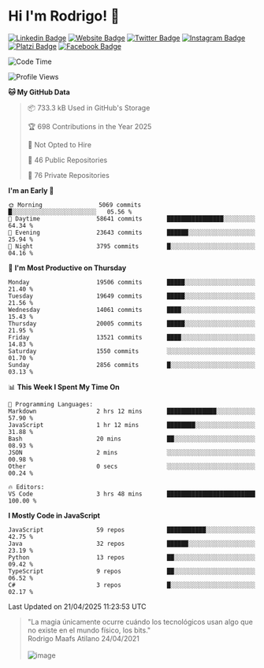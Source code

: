 # Hi I'm Rodrigo! 👋
[![Linkedin Badge](https://img.shields.io/badge/-rmaafs-blue?style=flat&logo=Linkedin&logoColor=white&link=https://www.linkedin.com/in/rmaafs/)](https://www.linkedin.com/in/rmaafs/)
[![Website Badge](https://img.shields.io/badge/-rmaafs.com-0a192f?style=flat&logo=Google-Chrome&logoColor=white&link=https://rmaafs.com)](https://rmaafs.com)
[![Twitter Badge](https://img.shields.io/badge/-@royendero-1ca0f1?style=flat&labelColor=1ca0f1&logo=twitter&logoColor=white&link=https://twitter.com/royendero)](https://twitter.com/royendero)
[![Instagram Badge](https://img.shields.io/badge/-@rmaafs-purple?style=flat&logo=instagram&logoColor=white&link=https://instagram.com/rmaafs/)](https://instagram.com/rmaafs)
[![Platzi Badge](https://img.shields.io/badge/-rmaafs-203845?style=flat&logo=Platzi&logoColor=98CA3F&link=https://platzi.com/p/rmaafs/)](https://platzi.com/p/rmaafs/)
[![Facebook Badge](https://img.shields.io/badge/-rmaafs-046CE4?style=flat&logo=Facebook&logoColor=white&link=https://www.facebook.com/rmaafs/)](https://www.facebook.com/rmaafs/)

<!--START_SECTION:waka-->
![Code Time](http://img.shields.io/badge/Code%20Time-3%2C541%20hrs%2039%20mins-blue)

![Profile Views](http://img.shields.io/badge/Profile%20Views-1-blue)

**🐱 My GitHub Data** 

> 📦 733.3 kB Used in GitHub's Storage 
 > 
> 🏆 698 Contributions in the Year 2025
 > 
> 🚫 Not Opted to Hire
 > 
> 📜 46 Public Repositories 
 > 
> 🔑 76 Private Repositories 
 > 
**I'm an Early 🐤** 

```text
🌞 Morning                5069 commits        █░░░░░░░░░░░░░░░░░░░░░░░░   05.56 % 
🌆 Daytime                58641 commits       ████████████████░░░░░░░░░   64.34 % 
🌃 Evening                23643 commits       ██████░░░░░░░░░░░░░░░░░░░   25.94 % 
🌙 Night                  3795 commits        █░░░░░░░░░░░░░░░░░░░░░░░░   04.16 % 
```
📅 **I'm Most Productive on Thursday** 

```text
Monday                   19506 commits       █████░░░░░░░░░░░░░░░░░░░░   21.40 % 
Tuesday                  19649 commits       █████░░░░░░░░░░░░░░░░░░░░   21.56 % 
Wednesday                14061 commits       ████░░░░░░░░░░░░░░░░░░░░░   15.43 % 
Thursday                 20005 commits       █████░░░░░░░░░░░░░░░░░░░░   21.95 % 
Friday                   13521 commits       ████░░░░░░░░░░░░░░░░░░░░░   14.83 % 
Saturday                 1550 commits        ░░░░░░░░░░░░░░░░░░░░░░░░░   01.70 % 
Sunday                   2856 commits        █░░░░░░░░░░░░░░░░░░░░░░░░   03.13 % 
```


📊 **This Week I Spent My Time On** 

```text
💬 Programming Languages: 
Markdown                 2 hrs 12 mins       ██████████████░░░░░░░░░░░   57.90 % 
JavaScript               1 hr 12 mins        ████████░░░░░░░░░░░░░░░░░   31.88 % 
Bash                     20 mins             ██░░░░░░░░░░░░░░░░░░░░░░░   08.93 % 
JSON                     2 mins              ░░░░░░░░░░░░░░░░░░░░░░░░░   00.98 % 
Other                    0 secs              ░░░░░░░░░░░░░░░░░░░░░░░░░   00.24 % 

🔥 Editors: 
VS Code                  3 hrs 48 mins       █████████████████████████   100.00 % 
```

**I Mostly Code in JavaScript** 

```text
JavaScript               59 repos            ███████████░░░░░░░░░░░░░░   42.75 % 
Java                     32 repos            ██████░░░░░░░░░░░░░░░░░░░   23.19 % 
Python                   13 repos            ██░░░░░░░░░░░░░░░░░░░░░░░   09.42 % 
TypeScript               9 repos             ██░░░░░░░░░░░░░░░░░░░░░░░   06.52 % 
C#                       3 repos             █░░░░░░░░░░░░░░░░░░░░░░░░   02.17 % 
```




 Last Updated on 21/04/2025 11:23:53 UTC
<!--END_SECTION:waka-->

> "La magia únicamente ocurre cuándo los tecnológicos usan algo que no existe en el mundo físico, los bits."<br>
>  Rodrigo Maafs Atilano 24/04/2021
<br><br>
![image](https://user-images.githubusercontent.com/47652130/116024039-ff6eb680-a612-11eb-8b42-290c8922697e.png)
